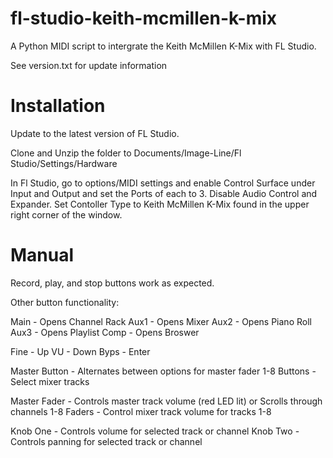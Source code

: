 # fl-studio-keith-mcmillen-k-mix
 A Python MIDI script to intergrate the Keith McMillen K-Mix with FL Studio.

 See version.txt for update information

# Installation 

Update to the latest version of FL Studio.

Clone and Unzip the folder to Documents/Image-Line/Fl Studio/Settings/Hardware

 In Fl Studio, go to options/MIDI settings and enable Control Surface under Input and Output and set the Ports of each to 3. Disable Audio Control and Expander. Set Contoller Type to Keith McMillen K-Mix found in the upper right corner of the window. 

# Manual

Record, play, and stop buttons work as expected.

Other button functionality:

Main - Opens Channel Rack
Aux1 - Opens Mixer
Aux2 - Opens Piano Roll
Aux3 - Opens Playlist
Comp - Opens Broswer

Fine - Up
VU - Down
Byps - Enter

Master Button - Alternates between options for master fader
1-8 Buttons - Select mixer tracks

Master Fader - Controls master track volume (red LED lit) or 
               Scrolls through channels
1-8 Faders - Control mixer track volume for tracks 1-8

Knob One - Controls volume for selected track or channel
Knob Two - Controls panning for selected track or channel



